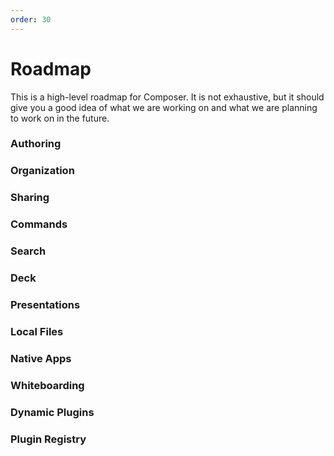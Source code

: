 ```yaml
---
order: 30
---
```

# Roadmap

This is a high-level roadmap for Composer. It is not exhaustive, but it should give you a good idea of what we are working on and what we are planning to work on in the future.

### Authoring

### Organization

### Sharing

### Commands

### Search

### Deck

### Presentations

### Local Files

### Native Apps

### Whiteboarding

### Dynamic Plugins

### Plugin Registry